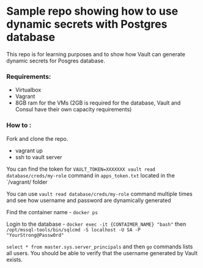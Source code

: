 # Sample repo showing how to use dynamic secrets with Postgres database

This repo is for learning purposes and to show how Vault can generate dynamic secrets for Posgres database.

### Requirements:
- Virtualbox
- Vagrant
- 8GB ram for the VMs (2GB is required for the database, Vault and Consul have their own capacity requirements)

### How to :

Fork and clone the repo.

- vagrant up
- ssh to vault server

You can find the token for `VAULT_TOKEN=XXXXXXX vault read database/creds/my-role` command in `apps_token.txt` located in the `/vagrant/ folder

You can use `vault read database/creds/my-role` command multiple times and see how username and password are dynamically generated

Find the container name - `docker ps`

Login to the database - `docker exec -it {CONTAIMER_NAME} "bash"` then `/opt/mssql-tools/bin/sqlcmd -S localhost -U SA -P "YourStrong@Passw0rd"`

`select * from master.sys.server_principals` and then `go` commands lists all users. You should be able to verify that the username generated by Vault exists.

